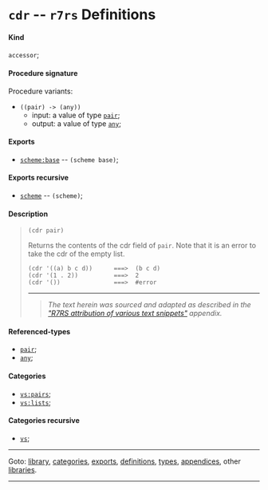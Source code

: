 

<a id='definition__r7rs__cdr'></a>

# `cdr` -- `r7rs` Definitions


<a id='definition__r7rs__cdr__kind'></a>

#### Kind

`accessor`;


<a id='definition__r7rs__cdr__procedure-signature'></a>

#### Procedure signature

Procedure variants:
 * `((pair) -> (any))`
   * input: a value of type [`pair`](../../r7rs/types/pair.md#type__r7rs__pair);
   * output: a value of type [`any`](../../r7rs/types/any.md#type__r7rs__any);


<a id='definition__r7rs__cdr__exports'></a>

#### Exports

 * [`scheme:base`](../../r7rs/exports/scheme_3a_base.md#export__r7rs__scheme_3a_base) -- `(scheme base)`;


<a id='definition__r7rs__cdr__exports-recursive'></a>

#### Exports recursive

 * [`scheme`](../../r7rs/exports/scheme.md#export__r7rs__scheme) -- `(scheme)`;


<a id='definition__r7rs__cdr__description'></a>

#### Description

> ````
> (cdr pair)
> ````
> 
> 
> Returns the contents of the cdr field of `pair`.
> Note that it is an error to take the cdr of the empty list.
> 
> ````
> (cdr '((a) b c d))      ===>  (b c d)
> (cdr '(1 . 2))          ===>  2
> (cdr '())               ===>  #error
> ````
> 
> 
> ----
> > *The text herein was sourced and adapted as described in the ["R7RS attribution of various text snippets"](../../r7rs/appendices/attribution.md#appendix__r7rs__attribution) appendix.*


<a id='definition__r7rs__cdr__referenced-types'></a>

#### Referenced-types

 * [`pair`](../../r7rs/types/pair.md#type__r7rs__pair);
 * [`any`](../../r7rs/types/any.md#type__r7rs__any);


<a id='definition__r7rs__cdr__categories'></a>

#### Categories

 * [`vs:pairs`](../../r7rs/categories/vs_3a_pairs.md#category__r7rs__vs_3a_pairs);
 * [`vs:lists`](../../r7rs/categories/vs_3a_lists.md#category__r7rs__vs_3a_lists);


<a id='definition__r7rs__cdr__categories-recursive'></a>

#### Categories recursive

 * [`vs`](../../r7rs/categories/vs.md#category__r7rs__vs);

----

Goto: [library](../../r7rs/_index.md#library__r7rs), [categories](../../r7rs/categories/_index.md#toc__r7rs__categories), [exports](../../r7rs/exports/_index.md#toc__r7rs__exports), [definitions](../../r7rs/definitions/_index.md#toc__r7rs__definitions), [types](../../r7rs/types/_index.md#toc__r7rs__types), [appendices](../../r7rs/appendices/_index.md#toc__r7rs__appendices), other [libraries](../../_libraries.md#toc__libraries).

----

